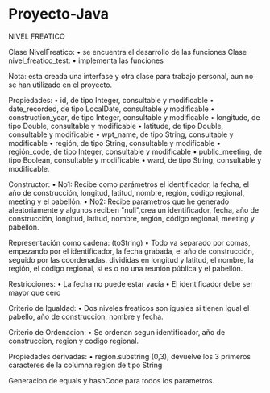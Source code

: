# Proyecto-Java

NIVEL FREATICO

Clase NivelFreatico:
•   se encuentra el desarrollo de las funciones 
Clase nivel_freatico_test:
•   implementa las funciones 

Nota: esta creada una interfase y otra clase para trabajo personal, aun no se han utilizado en el proyecto.

Propiedades:
•	id, de tipo Integer, consultable y modificable
•	date_recorded, de tipo LocalDate, consultable y modificable
•	construction_year, de tipo Integer, consultable y modificable
•	longitude, de tipo Double, consultable y modificable
•	latitude, de tipo Double, consultable y modificable
•	wpt_name, de tipo String, consultable y modificable
•	región, de tipo String, consultable y modificable
•	región_code, de tipo Integer, consultable y modificable
•	public_meeting, de tipo Boolean, consultable y modificable
•	ward, de tipo String, consultable y modificable.


Constructor:
•	No1: Recibe como parámetros el identificador, la fecha, el año de construcción, longitud, latitud, nombre, región, código regional, meeting y el pabellón.
•	No2: Recibe parametros que he generado aleatoriamente y algunos reciben "null",crea un identificador, fecha, año de construcción, longitud, latitud, nombre, región, código regional, meeting y pabellón.


Representación como cadena: (toString)
•   Todo va separado por comas, empezando por el identificador, la fecha grabada, el año de construcción, seguido por las coordenadas, divididas en longitud y latitud, el nombre, la región, el código regional, si es o no una reunión pública y el pabellón.


Restricciones:
•	La fecha no puede estar vacía 
•	El identificador debe ser mayor que cero


Criterio de Igualdad:
•   Dos niveles freaticos son iguales si tienen igual el pabello, año de construccion, nombre y fecha.


Criterio de Ordenacion:
•   Se ordenan segun identificador, año de construccion, region y codigo regional.


Propiedades derivadas:
•   region.substring (0,3), devuelve los 3 primeros caracteres de la columna region de tipo String


Generacion de equals y hashCode para todos los parametros.

